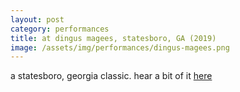 ```yaml
---
layout: post
category: performances
title: at dingus magees, statesboro, GA (2019)
image: /assets/img/performances/dingus-magees.png
---
```




a statesboro, georgia classic. hear a bit of it [here](https://www.instagram.com/p/Bo8IAGbBvjv/?utm_source=ig_web_copy_link&igshid=MzRlODBiNWFlZA==)